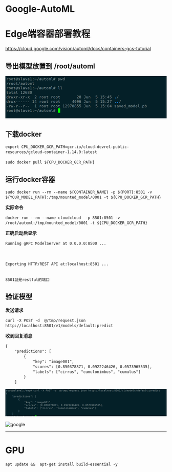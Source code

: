 # Google-AutoML


# Edge端容器部署教程    
https://cloud.google.com/vision/automl/docs/containers-gcs-tutorial   


## 导出模型放置到 /root/automl

![dir](AutoML-QuickStart/_image/dir.png)



## 下载docker
```
export CPU_DOCKER_GCR_PATH=gcr.io/cloud-devrel-public-resources/gcloud-container-1.14.0:latest

sudo docker pull ${CPU_DOCKER_GCR_PATH}

```


##  运行docker容器
```
sudo docker run --rm --name ${CONTAINER_NAME} -p ${PORT}:8501 -v ${YOUR_MODEL_PATH}:/tmp/mounted_model/0001 -t ${CPU_DOCKER_GCR_PATH}

```



**实际命令**

```
docker run --rm --name cloudcloud  -p 8501:8501 -v /root/automl:/tmp/mounted_model/0001 -t ${CPU_DOCKER_GCR_PATH}

```

**正确启动后显示**

```
Running gRPC ModelServer at 0.0.0.0:8500 ...



Exporting HTTP/REST API at:localhost:8501 ...


8501就是restful的端口
```

##  验证模型

**发送请求**
```
curl -X POST -d  @/tmp/request.json http://localhost:8501/v1/models/default:predict
```


**收到回复消息**

```
{
    "predictions": [
        {
            "key": "image001",
            "scores": [0.850378871, 0.0922246426, 0.0573965535],
            "labels": ["cirrus", "cumulonimbus", "cumulus"]
        }
    ]

```


![req-res](AutoML-QuickStart/_image/req-res.png)

![google](https://photos.google.com/share/AF1QipP-6n9uqoZc1cwHAI9F_BAsaROj597qx3OF5zKtgjelwAIrx_i2VUcGyVKG2Ua3bA?key=eFdfcjVCdzAzbmRRRUZiSDBfZXo1eEVwNWZiSTBB)


------------------

#  GPU


```
apt update &&  apt-get install build-essential -y
```
